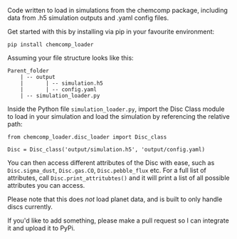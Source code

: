 Code written to load in simulations from the chemcomp package, including data from .h5 simulation outputs and .yaml config files.

Get started with this by installing via pip in your favourite environment:
```
pip install chemcomp_loader
```

Assuming your file structure looks like this:
```
Parent_folder
    | -- output
    |       | -- simulation.h5
    |       | -- config.yaml
    | -- simulation_loader.py
```

Inside the Python file `simulation_loader.py`, import the Disc Class module to load in your simulation and load the simulation by referencing the relative path:
```
from chemcomp_loader.disc_loader import Disc_class

Disc = Disc_class('output/simulation.h5', 'output/config.yaml)
```

You can then access different attributes of the Disc with ease, such as `Disc.sigma_dust`, `Disc.gas.CO`, `Disc.pebble_flux` etc. For a full list of attributes, call `Disc.print_attritubtes()` and it will print a list of all possible attributes you can access.

Please note that this does *not* load planet data, and is built to only handle discs currently.

If you'd like to add something, please make a pull request so I can integrate it and upload it to PyPi.